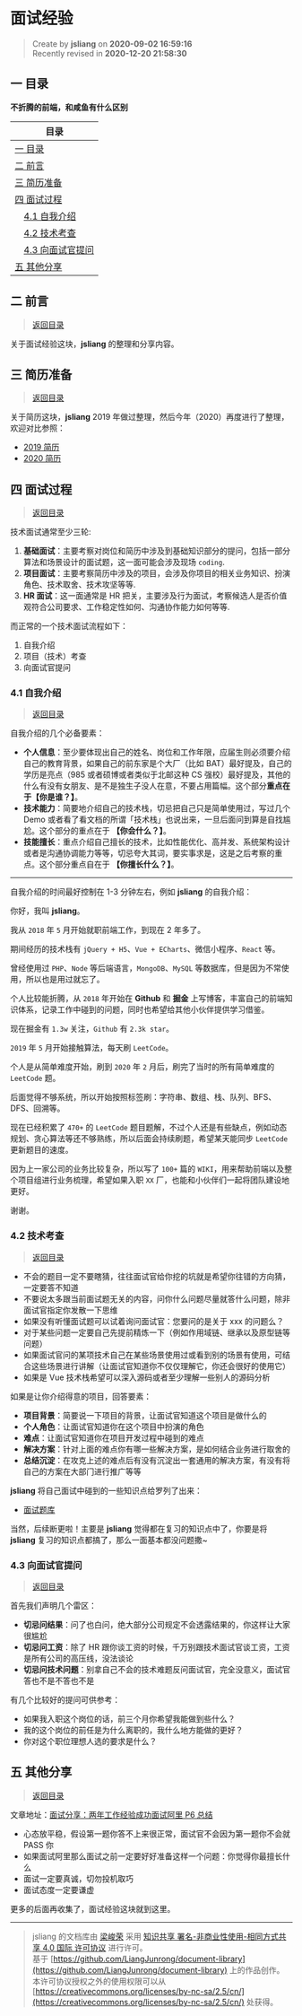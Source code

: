 面试经验
===

> Create by **jsliang** on **2020-09-02 16:59:16**  
> Recently revised in **2020-12-20 21:58:30**

<!-- 目录开始 -->
## <a name="chapter-one" id="chapter-one"></a>一 目录

**不折腾的前端，和咸鱼有什么区别**

| 目录 |
| --- |
| [一 目录](#chapter-one) |
| <a name="catalog-chapter-two" id="catalog-chapter-two"></a>[二 前言](#chapter-two) |
| <a name="catalog-chapter-three" id="catalog-chapter-three"></a>[三 简历准备](#chapter-three) |
| <a name="catalog-chapter-four" id="catalog-chapter-four"></a>[四 面试过程](#chapter-four) |
| &emsp;[4.1 自我介绍](#chapter-four-one) |
| &emsp;[4.2 技术考查](#chapter-four-two) |
| &emsp;[4.3 向面试官提问](#chapter-four-three) |
| <a name="catalog-chapter-five" id="catalog-chapter-five"></a>[五 其他分享](#chapter-five) |
<!-- 目录结束 -->

## <a name="chapter-two" id="chapter-two"></a>二 前言

> [返回目录](#chapter-one)

关于面试经验这块，**jsliang** 的整理和分享内容。

## <a name="chapter-three" id="chapter-three"></a>三 简历准备

> [返回目录](#chapter-one)

关于简历这块，**jsliang** 2019 年做过整理，然后今年（2020）再度进行了整理，欢迎对比参照：

* [2019 简历](https://github.com/LiangJunrong/document-library/blob/master/%E7%B3%BB%E5%88%97-%E9%9D%A2%E8%AF%95%E8%B5%84%E6%96%99/%E9%9D%A2%E8%AF%95%E7%BB%8F%E9%AA%8C/2019%20%E7%AE%80%E5%8E%86.md)
* [2020 简历](https://github.com/LiangJunrong/document-library/blob/master/%E7%B3%BB%E5%88%97-%E9%9D%A2%E8%AF%95%E8%B5%84%E6%96%99/%E9%9D%A2%E8%AF%95%E7%BB%8F%E9%AA%8C/2020%20%E7%AE%80%E5%8E%86.md)

## <a name="chapter-four" id="chapter-four"></a>四 面试过程

> [返回目录](#chapter-one)

技术⾯试通常⾄少三轮:

1. **基础⾯试**：主要考察对岗位和简历中涉及到基础知识部分的提问，包括⼀部分算法和场景设计的⾯试题，这⼀⾯可能会涉及现场 `coding`.
2. **项⽬⾯试**：主要考察简历中涉及的项⽬，会涉及你项⽬的相关业务知识、扮演⻆⾊、技术取舍、技术攻坚等等.
3. **HR ⾯试**：这⼀⾯通常是 HR 把关，主要涉及⾏为⾯试，考察候选⼈是否价值观符合公司要求、⼯作稳定性如何、沟通协作能⼒如何等等.

而正常的一个技术面试流程如下：

1. 自我介绍
2. 项目（技术）考查
3. 向面试官提问

### <a name="chapter-four-one" id="chapter-four-one"></a>4.1 自我介绍

> [返回目录](#chapter-one)

自我介绍的几个必备要素：

* **个人信息**：⾄少要体现出⾃⼰的姓名、岗位和⼯作年限，应届⽣则必须要介绍⾃⼰的教育背景，如果⾃⼰的前东家是个⼤⼚（⽐如 BAT）最好提及，⾃⼰的学历是亮点（985 或者硕博或者类似于北邮这种 CS 强校）最好提及，其他的什么有没有⼥朋友、是不是独⽣⼦没⼈在意，不要占⽤篇幅。这个部分**重点在于【你是谁？】**。
* **技术能力**：简要地介绍⾃⼰的技术栈，切忌把⾃⼰只是简单使⽤过，写过⼏个 Demo 或者看了看⽂档的所谓「技术栈」也说出来，⼀旦后⾯问到算是⾃找尴尬。这个部分的重点在于 **【你会什么？】**。
* **技能擅长**：重点介绍⾃⼰擅⻓的技术，⽐如性能优化、⾼并发、系统架构设计或者是沟通协调能⼒等等，切忌夸⼤其词，要实事求是，这是之后考察的重点。这个部分重点⾃在于 **【你擅⻓什么？】**。

---

自我介绍的时间最好控制在 1-3 分钟左右，例如 **jsliang** 的自我介绍：

你好，我叫 **jsliang**。

我从 `2018` 年 `5` 月开始就职前端工作，到现在 2 年多了。

期间经历的技术栈有 `jQuery + H5`、`Vue + ECharts`、微信小程序、`React` 等。

曾经使用过 `PHP`、`Node` 等后端语言，`MongoDB`、`MySQL` 等数据库，但是因为不常使用，所以也是用过就忘了。

个人比较能折腾，从 `2018` 年开始在 **Github** 和 **掘金** 上写博客，丰富自己的前端知识体系，记录工作中碰到的问题，同时也希望给其他小伙伴提供学习借鉴。

现在掘金有 `1.3w` 关注，`Github` 有 `2.3k star`。

`2019` 年 `5` 月开始接触算法，每天刷 `LeetCode`。

个人是从简单难度开始，刷到 `2020` 年 `2` 月后，刷完了当时的所有简单难度的 `LeetCode` 题。

后面觉得不够系统，所以开始按照标签刷：字符串、数组、栈、队列、BFS、DFS、回溯等。

现在已经积累了 `470+` 的 `LeetCode` 题目题解，不过个人还是有些缺点，例如动态规划、贪心算法等还不够熟练，所以后面会持续刷题，希望某天能同步 `LeetCode` 更新题目的速度。

因为上一家公司的业务比较复杂，所以写了 `100+` 篇的 `WIKI`，用来帮助前端以及整个项目组进行业务梳理，希望如果入职 `XX` 厂，也能和小伙伴们一起将团队建设地更好。

谢谢。

### <a name="chapter-four-two" id="chapter-four-two"></a>4.2 技术考查

> [返回目录](#chapter-one)

* 不会的题目一定不要瞎猜，往往面试官给你挖的坑就是希望你往错的方向猜，一定要答不知道
* 不要说太多跟当前面试题无关的内容，问你什么问题尽量就答什么问题，除非面试官指定你发散一下思维
* 如果没有听懂面试题可以试着询问面试官：您要问的是关于 xxx 的问题么？
* 对于某些问题一定要自己先提前精炼一下（例如作用域链、继承以及原型链等问题）
* 如果面试官问的某项技术自己在某些场景使用过或看到别的场景有使用，可结合这些场景进行讲解（让面试官知道你不仅仅理解它，你还会很好的使用它）
* 如果是 Vue 技术栈希望可以深入源码或者至少理解一些别人的源码分析

如果是让你介绍得意的项目，回答要素：

* **项⽬背景**：简要说⼀下项⽬的背景，让⾯试官知道这个项⽬是做什么的
* **个⼈⻆⾊**：让⾯试官知道你在这个项⽬中扮演的⻆⾊
* **难点**：让⾯试官知道你在项⽬开发过程中碰到的难点
* **解决⽅案**：针对上⾯的难点你有哪⼀些解决⽅案，是如何结合业务进⾏取舍的
* **总结沉淀**：在攻克上述的难点后有没有沉淀出⼀套通⽤的解决⽅案，有没有将⾃⼰的⽅案在⼤部⻔进⾏推⼴等等

**jsliang** 将自己面试中碰到的一些知识点给罗列了出来：

* [面试题库](https://github.com/LiangJunrong/document-library/tree/master/%E7%B3%BB%E5%88%97-%E9%9D%A2%E8%AF%95%E8%B5%84%E6%96%99/%E9%9D%A2%E8%AF%95%E7%BB%8F%E9%AA%8C/%E9%9D%A2%E8%AF%95%E9%A2%98%E5%BA%93)

当然，后续断更啦！主要是 **jsliang** 觉得都在复习的知识点中了，你要是将 **jsliang** 复习的知识点都搞了，那么一面基本都没问题撒~

### <a name="chapter-four-three" id="chapter-four-three"></a>4.3 向面试官提问

> [返回目录](#chapter-one)

⾸先我们声明⼏个雷区：

* **切忌问结果**：问了也⽩问，绝⼤部分公司规定不会透露结果的，你这样让⼤家很尴尬
* **切忌问⼯资**：除了 HR 跟你谈⼯资的时候，千万别跟技术⾯试官谈⼯资，⼯资是所有公司的⾼压线，没法谈论
* **切忌问技术问题**：别拿⾃⼰不会的技术难题反问⾯试官，完全没意义，⾯试官答也不是不答也不是

有⼏个⽐较好的提问可供参考：

* 如果我⼊职这个岗位的话，前三个⽉你希望我能做到些什么？
* 我的这个岗位的前任是为什么离职的，我什么地⽅能做的更好？
* 你对这个职位理想⼈选的要求是什么？

## <a name="chapter-five" id="chapter-five"></a>五 其他分享

> [返回目录](#chapter-one)

文章地址：[面试分享：两年工作经验成功面试阿里 P6 总结](https://juejin.im/post/6844903928442667015)

* 心态放平稳，假设第一题你答不上来很正常，面试官不会因为第一题你不会就 PASS 你
* 如果面试阿里那么面试之前一定要好好准备这样一个问题：你觉得你最擅长什么
* 面试一定要真诚，切勿投机取巧
* 面试态度一定要谦虚

更多的后面再收集了，面试经验这块就到这里。

---

> jsliang 的文档库由 [梁峻荣](https://github.com/LiangJunrong) 采用 [知识共享 署名-非商业性使用-相同方式共享 4.0 国际 许可协议](http://creativecommons.org/licenses/by-nc-sa/4.0/) 进行许可。<br/>基于 [https://github.com/LiangJunrong/document-library](https://github.com/LiangJunrong/document-library) 上的作品创作。<br/>本许可协议授权之外的使用权限可以从 [https://creativecommons.org/licenses/by-nc-sa/2.5/cn/](https://creativecommons.org/licenses/by-nc-sa/2.5/cn/) 处获得。
